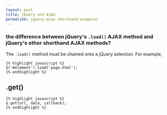 ```yaml
---
layout: post
title: jQuery and AJAX
permalink: jquery-ajax-shorthand-examples
---
```


### the difference between jQuery's `.load()` AJAX method and jQuery's other shorthand AJAX methods?
The `.load()` method must be chained onto a jQuery selection. For example, 

    {% highlight javascript %}
	$('#element').load('page.html');
    {% endhighlight %}
    
.get()
---

    {% highlight javascript %}
	$.get(url, data, callback);
    {% endhighlight %}
